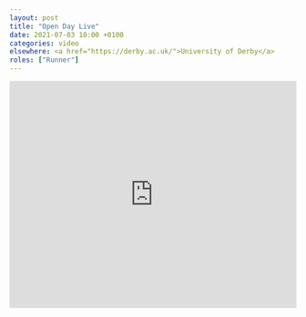 ```yaml
---
layout: post
title: "Open Day Live"
date: 2021-07-03 10:00 +0100
categories: video
elsewhere: <a href="https://derby.ac.uk/">University of Derby</a>
roles: ["Runner"]
---
```


<iframe width="100%" height="400em" src="https://www.youtube.com/embed/p7dvk2PXA6E" frameborder="0" allow="accelerometer; autoplay; clipboard-write; encrypted-media; gyroscope; picture-in-picture" allowfullscreen></iframe>
